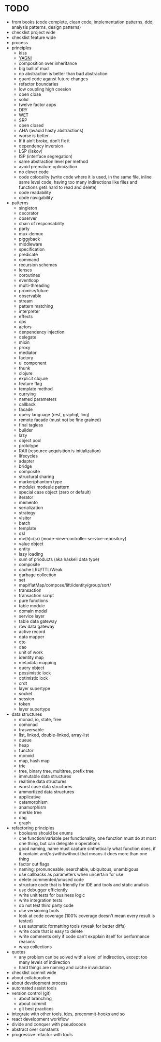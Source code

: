 # TODO

- from books (code complete, clean code, implementation patterns, ddd, analysis patterns, design patterns)
- checklist project wide
- checklist feature wide
- process
- principles
  - kiss
  - [YAGNI](https://en.wikipedia.org/wiki/You_aren%27t_gonna_need_it)
  - composition over inheritance
  - big ball of mud
  - no abstraction is better than bad abstraction
  - guard code aganst future changes
  - refactor boundaries
  - low coupling high coesion
  - open close
  - solid
  - twelve factor apps
  - DRY
  - WET
  - SRP
  - open closed
  - AHA (avaoid hasty abstractions)
  - worse is better
  - If it ain’t broke, don’t fix it
  - dependency inversion
  - LSP (liskov)
  - ISP (interface segregation)
  - same abstraction level per method
  - avoid premature optimization
  - no clever code
  - code colocality (write code where it is used, in the same file, inline same level code, having too many indirections like files and functions gets hard to read and delete)
  - code readability
  - code navigability
- patterns
  - singleton
  - decorator
  - observer
  - chain of responsability
  - party
  - mux-demux
  - piggyback
  - middleware
  - specification
  - predicate
  - command
  - recursion schemes
  - lenses
  - coroutines
  - eventloop
  - multi-threading
  - promise/future
  - observable
  - stream
  - pattern matching
  - interpreter
  - effects
  - cps
  - actors
  - denpendency injection
  - delegate
  - mixin
  - proxy
  - mediator
  - factory
  - ui component
  - thunk
  - clojure
  - explicit clojure
  - feature flag
  - template method
  - currying
  - named parameters
  - callback
  - facade
  - query language (rest, graphql, linq)
  - remote facade (must not be fine grained)
  - final tagless
  - builder
  - lazy
  - object pool
  - prototype
  - RAII (resource acquisition is initialization)
  - lifecycles
  - adapter
  - bridge
  - composite
  - structural sharing
  - marker/phantom type
  - module/ modeule pattern
  - special case object (zero or default)
  - iterator
  - memento
  - serialization
  - strategy
  - visitor
  - batch
  - template
  - dsl
  - mv(h)c(sr) (mode-view-controller-service-repository)
  - value object
  - entity
  - lazy loading
  - sum of prioducts (aka haskell data type)
  - composite
  - cache LRU/TTL/Weak
  - garbage collection
  - set
  - map/flatMap/compose/lift/identity/group/sort/
  - transaction
  - transaction script
  - pure functions
  - table module
  - domain model
  - service layer
  - table data gateway
  - row data gateway
  - active record
  - data mapper
  - dto
  - dao
  - unit of work
  - identity map
  - metadata mapping
  - query object
  - pessimistic lock
  - optimistic lock
  - crdt
  - layer supertype
  - socket
  - session
  - token
  - layer supertype
- data structures
  - monad, io, state, free
  - comonad
  - trasversable
  - list, linked, double-linked, array-list
  - queue
  - heap
  - functor
  - monoid
  - map, hash map
  - trie
  - tree, binary tree, multitree, prefix tree
  - immutable data structures
  - realtime data structures
  - worst case data structures
  - ammortized data structures
  - applicative
  - catamorphism
  - anamorphism
  - merkle tree
  - dag
  - graph
- refactoring principles
  - booleans should be enums
  - one function/variable per functionality, one function must do at most one thing, but can delegate n operations
  - good naming, name must capture sinthetically what function does, if it containt and/or/with/without that means it does more than one thing
  - factor out flags
  - naming: pronunceable, searchable, ubiquitous, unambigous
  - use callbacks as parameters when uncertain for use
  - delete commented/unused code
  - structure code that is friendly for IDE and tools and static analisis
  - use debugger efficiently
  - write unit tests for business logic
  - write integration tests
  - do not test third party code
  - use versioning tools
  - look at code coverage (100% coverage doesn't mean every result is tested)
  - use automatic formatting tools (tweak for better diffs)
  - write code that is easy to delete
  - write comments only if code can't expplain itself for performance reasons
  - wrap collections
- quotes
  - any problem can be solved with a level of indirection, except too many levels of indirection
  - hard things are naming and cache invalidation
- checklist commit wide
- about collaboration
- about development process
- automated assist tools
- version control (git)
  - about branching
  - about commit
  - git best practices
- integrate with other tools, ides, precommit-hooks and so
- react development workflow
- divide and conquer with pseudocode
- abstract over constants
- progressive refactor with tools

